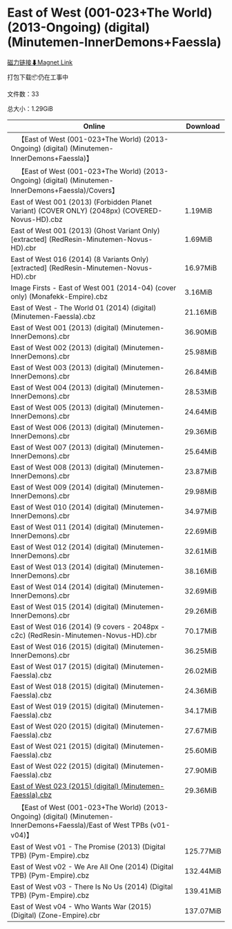# East of West (001-023+The World) (2013-Ongoing) (digital) (Minutemen-InnerDemons+Faessla)

[磁力链接⬇Magnet Link](magnet:?xt=urn:btih:e5af3efef945af9e9954281bcecd2c6bed57b10f&dn=East%20of%20West%20%28001-023%2BThe%20World%29%20%282013-Ongoing%29%20%28digital%29%20%28Minutemen-InnerDemons%2BFaessla%29)

打包下载📦仍在工事中

文件数：33

总大小：1.29GiB

Online | Download
--- | ---
&emsp;【East of West (001-023+The World) (2013-Ongoing) (digital) (Minutemen-InnerDemons+Faessla)】 | 
&emsp;【East of West (001-023+The World) (2013-Ongoing) (digital) (Minutemen-InnerDemons+Faessla)/Covers】 | 
East of West 001 (2013) (Forbidden Planet Variant) (COVER ONLY) (2048px) (COVERED-Novus-HD).cbz | 1.19MiB
East of West 001 (2013) (Ghost Variant Only) \[extracted\] (RedResin-Minutemen-Novus-HD).cbr | 1.69MiB
East of West 016 (2014) (8 Variants Only) \[extracted\] (RedResin-Minutemen-Novus-HD).cbr | 16.97MiB
Image Firsts - East of West 001 (2014-04) (cover only) (Monafekk-Empire).cbz | 3.16MiB
East of West - The World 01 (2014) (digital) (Minutemen-Faessla).cbz | 21.16MiB
East of West 001 (2013) (digital) (Minutemen-InnerDemons).cbr | 36.90MiB
East of West 002 (2013) (digital) (Minutemen-InnerDemons).cbr | 25.98MiB
East of West 003 (2013) (digital) (Minutemen-InnerDemons).cbr | 26.84MiB
East of West 004 (2013) (digital) (Minutemen-InnerDemons).cbr | 28.53MiB
East of West 005 (2013) (digital) (Minutemen-InnerDemons).cbr | 24.64MiB
East of West 006 (2013) (digital) (Minutemen-InnerDemons).cbr | 29.36MiB
East of West 007 (2013) (digital) (Minutemen-InnerDemons).cbr | 25.64MiB
East of West 008 (2013) (digital) (Minutemen-InnerDemons).cbr | 23.87MiB
East of West 009 (2014) (digital) (Minutemen-InnerDemons).cbr | 29.98MiB
East of West 010 (2014) (digital) (Minutemen-InnerDemons).cbr | 34.97MiB
East of West 011 (2014) (digital) (Minutemen-InnerDemons).cbr | 22.69MiB
East of West 012 (2014) (digital) (Minutemen-InnerDemons).cbr | 32.61MiB
East of West 013 (2014) (digital) (Minutemen-InnerDemons).cbr | 38.16MiB
East of West 014 (2014) (digital) (Minutemen-InnerDemons).cbr | 32.69MiB
East of West 015 (2014) (digital) (Minutemen-InnerDemons).cbr | 29.26MiB
East of West 016 (2014) (9 covers - 2048px - c2c) (RedResin-Minutemen-Novus-HD).cbr | 70.17MiB
East of West 016 (2015) (digital) (Minutemen-InnerDemons).cbr | 36.25MiB
East of West 017 (2015) (digital) (Minutemen-Faessla).cbz | 26.02MiB
East of West 018 (2015) (digital) (Minutemen-Faessla).cbz | 24.36MiB
East of West 019 (2015) (digital) (Minutemen-Faessla).cbz | 34.17MiB
East of West 020 (2015) (digital) (Minutemen-Faessla).cbz | 27.67MiB
East of West 021 (2015) (digital) (Minutemen-Faessla).cbz | 25.60MiB
East of West 022 (2015) (digital) (Minutemen-Faessla).cbz | 27.90MiB
[East of West 023 (2015) (digital) (Minutemen-Faessla).cbz](https://github.com/alicewish/markdown/blob/master/comic/East-of-West-023-2015-digital-Minutemen-Faessla-cbz.md) | 29.36MiB
&emsp;【East of West (001-023+The World) (2013-Ongoing) (digital) (Minutemen-InnerDemons+Faessla)/East of West TPBs (v01-v04)】 | 
East of West v01 - The Promise (2013) (Digital TPB) (Pym-Empire).cbz | 125.77MiB
East of West v02 - We Are All One (2014) (Digital TPB) (Pym-Empire).cbz | 132.44MiB
East of West v03 - There Is No Us (2014) (Digital TPB) (Pym-Empire).cbz | 139.41MiB
East of West v04 - Who Wants War (2015) (Digital) (Zone-Empire).cbr | 137.07MiB